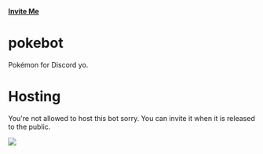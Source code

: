 <a href="https://discordapp.com/oauth2/authorize?client_id=330488924449275916&scope=bot&permissions=268746822">**Invite Me**</a>

# pokebot
Pokémon for Discord yo.

# Hosting
You're not allowed to host this bot sorry. You can invite it when it is released to the public.

 [![](https://discordapp.com/api/guilds/330496840787165195/embed.png?style=banner2)](https://discord.gg/rN8cSFC)


